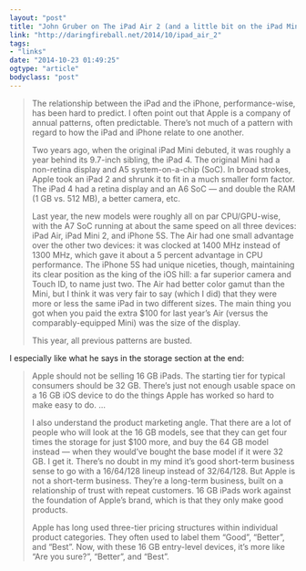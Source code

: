 ```yaml
---
layout: "post"
title: "John Gruber on The iPad Air 2 (and a little bit on the iPad Mini 3)"
link: "http://daringfireball.net/2014/10/ipad_air_2"
tags: 
- "links"
date: "2014-10-23 01:49:25"
ogtype: "article"
bodyclass: "post"
---
```


> The relationship between the iPad and the iPhone, performance-wise, has been hard to predict. I often point out that Apple is a company of annual patterns, often predictable. There’s not much of a pattern with regard to how the iPad and iPhone relate to one another.
> 
>  Two years ago, when the original iPad Mini debuted, it was roughly a year behind its 9.7-inch sibling, the iPad 4. The original Mini had a non-retina display and A5 system-on-a-chip (SoC). In broad strokes, Apple took an iPad 2 and shrunk it to fit in a much smaller form factor. The iPad 4 had a retina display and an A6 SoC — and double the RAM (1 GB vs. 512 MB), a better camera, etc.
> 
>  Last year, the new models were roughly all on par CPU/GPU-wise, with the A7 SoC running at about the same speed on all three devices: iPad Air, iPad Mini 2, and iPhone 5S. The Air had one small advantage over the other two devices: it was clocked at 1400 MHz instead of 1300 MHz, which gave it about a 5 percent advantage in CPU performance. The iPhone 5S had unique niceties, though, maintaining its clear position as the king of the iOS hill: a far superior camera and Touch ID, to name just two. The Air had better color gamut than the Mini, but I think it was very fair to say (which I did) that they were more or less the same iPad in two different sizes. The main thing you got when you paid the extra $100 for last year’s Air (versus the comparably-equipped Mini) was the size of the display.
> 
>  This year, all previous patterns are busted.

I especially like what he says in the storage section at the end:

> Apple should not be selling 16 GB iPads. The starting tier for typical consumers should be 32 GB. There’s just not enough usable space on a 16 GB iOS device to do the things Apple has worked so hard to make easy to do. …
> 
>  I also understand the product marketing angle. That there are a lot of people who will look at the 16 GB models, see that they can get four times the storage for just $100 more, and buy the 64 GB model instead — when they would’ve bought the base model if it were 32 GB. I get it. There’s no doubt in my mind it’s good short-term business sense to go with a 16/64/128 lineup instead of 32/64/128. But Apple is not a short-term business. They’re a long-term business, built on a relationship of trust with repeat customers. 16 GB iPads work against the foundation of Apple’s brand, which is that they only make good products.
> 
>  Apple has long used three-tier pricing structures within individual product categories. They often used to label them “Good”, “Better”, and “Best”. Now, with these 16 GB entry-level devices, it’s more like “Are you sure?”, “Better”, and “Best”.